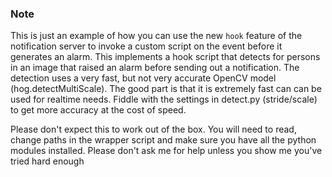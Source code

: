 ### Note

This is just an example of how you can use the new `hook` feature of the notification server
to invoke a custom script on the event before it generates an alarm. This implements a hook script that detects
for persons in an image that raised an alarm before sending out a notification. The detection uses a very fast, but
not very accurate OpenCV model (hog.detectMultiScale). The good part is that it is extremely fast can can be used
for realtime needs. Fiddle with the settings in detect.py (stride/scale) to get more accuracy at the cost of speed.

Please don't expect this to work out of the box. You will need to read, change paths in the wrapper script
and make sure you have all the python modules installed. Please don't ask me for help unless you show me
you've tried hard enough


